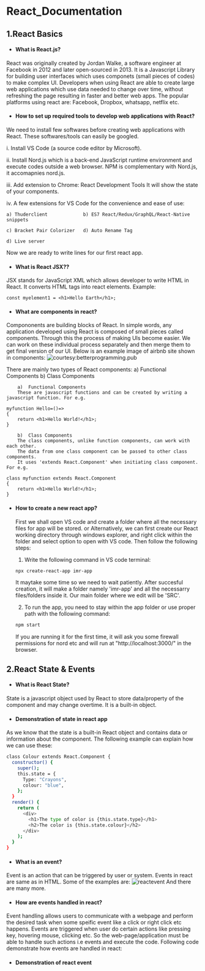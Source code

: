 # React_Documentation
## 1.React Basics

- #### What is React.js?
React was originally created by Jordan Walke, a software engineer at Facebook in 2012 and later open-sourced in 2013. It is a Javascript Library for building user interfaces which uses componets (small pieces of codes) to make complex UI. 
Developers when using React are able to create large web applications which use data needed to change over time, without refreshing the page resulting in faster and better web apps. The popular platforms using react are: Facebook, Dropbox, whatsapp, netflix etc.



- #### How to set up required tools to develop web applications with React?
We need to install few softwares before creating web applications with React. These softwares/tools can easily be googled.

i.
Install VS Code (a source code editor by Microsoft).

ii.
Install Nord.js which is a back-end JavaScript runtime environment and execute codes outside a web browser. NPM is complementary with Nord.js, it accomapnies nord.js.

iii.
Add extension to Chrome: React Development Tools
It will show the state of your components.

iv.
A few extensions for VS Code for the convenience and ease of use:

    a) Thuderclient             b) ES7 React/Redux/GraphQL/React-Native snippets
    
    c) Bracket Pair Colorizer   d) Auto Rename Tag
    
    d) Live server
Now we are ready to write lines for our first react app.



- #### What is React JSX??
JSX stands for JavaScript XML which allows developer to write HTML in React. It converts HTML tags into react elements.
Example:
```
const myelement1 = <h1>Hello Earth</h1>;
```


- #### What are components in react?
Compononents are building blocks of React. In simple words, any application developed using React is composed of small pieces called components. Through this the process of making UIs become easier. We can work on these individual process separately and then merge them to get final version of our UI. Below is an example image of airbnb site shown in components:
![courtesy:betterprogramming.pub](https://miro.medium.com/max/875/1*qpygBsXUnYiuFrZTcX65gA.png)

There are mainly two types of React components:
        a) Functional Components  b) Class Components
        
        a)  Functional Components
        These are javascript functions and can be created by writing a javascript function. For e.g.
```
myfunction Hello=()=>
{
    return <h1>Hello World!</h1>;
}
```
    
        
        b)  Class Components
        The class components, unlike function components, can work with each other.
        The data from one class component can be passed to other class components.
        It uses 'extends React.Component' when initiating class component. For e.g.
```
class myfunction extends React.Component 
{
    return <h1>Hello World!</h1>;
}
```


- #### How to create a new react app?
    First we shall open VS code and create a folder where all the necessary files for app will be stored.
    or
    Alternatively, we can first create our React working directory through windows explorer, and right click within the folder and select option to open with VS code. Then follow the following steps:
    1. Write the following command in VS code terminal:
    ```bash
    npx create-react-app imr-app
    ```
    It maytake some time so we need to wait patiently. After succesful creation, it will make a folder namely 'imr-app' and all the necessarry files/folders inside it. Our main folder where we edit will be 'SRC'.    
    
    2. To run the app, you need to stay within the app folder or use proper path with the following command:
    ```bash
    npm start
    ```
    If you are running it for the first time, it will ask you some firewall permissions for nord etc and will run at "http://localhost:3000/" in the browser.
    
    
    
    
## 2.React State & Events 

- #### What is React State?
State is a javascript object used by React to store data/property of the component and may change overtime. It is a built-in object.
- #### Demonstration of state in react app
As we know that the state is a built-in React object and contains data or information about the component. The following example can explain how we can use these:
```bash
class Colour extends React.Component {
  constructor() {
    super();
    this.state = {
      Type: "Crayons",
      colour: "blue",
    };
  }
  render() {
    return (
      <div>
        <h1>The type of color is {this.state.type}</h1>
        <h2>The color is {this.state.colour}</h2>
      </div>
    );
  }
}
```
- #### What is an event?
Event is an action that can be triggered by user or system. Events in react are same as in HTML. Some of the examples are:
![reactevent](https://user-images.githubusercontent.com/97589134/185609113-f8ac8151-18d3-463b-a5a7-5b26c3a18eae.png)
And there are many more.

- #### How are events handled in react?
Event handling allows users to communicate with a webpage and perform the desired task when some speific event like a click or right click etc happens. Events are triggered when user do certain actions like pressing key, hovering mouse, clicking etc. So the web-page/application must be able to handle such actions i.e events and execute the code. Following code demonstrate how events are handled in react:

- #### Demonstration of react event 
